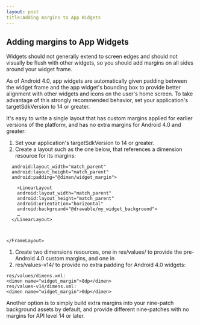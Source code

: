 ```yaml
---
layout: post
title:Adding margins to App Widgets
---
```


## Adding margins to App Widgets
Widgets should not generally extend to screen edges and should not visually be flush with other widgets, so you should add margins on all sides around your widget frame.

As of Android 4.0, app widgets are automatically given padding between the widget frame and the app widget's bounding box to provide better alignment with other widgets and icons on the user's home screen. To take advantage of this strongly recommended behavior, set your application's targetSdkVersion to 14 or greater.

It's easy to write a single layout that has custom margins applied for earlier versions of the platform, and has no extra margins for Android 4.0 and greater:
1. Set your application's targetSdkVersion to 14 or greater.
1. Create a layout such as the one below, that references a dimension resource for its margins:

```<FrameLayout
  android:layout_width="match_parent"
  android:layout_height="match_parent"
  android:padding="@dimen/widget_margin">
 
    <LinearLayout
    android:layout_width="match_parent"
    android:layout_height="match_parent"
    android:orientation="horizontal"
    android:background="@drawable/my_widget_background">
    …
  </LinearLayout>



</FrameLayout>
```
1. Create two dimensions resources, one in res/values/ to provide the pre-Android 4.0 custom margins, and one in 
1. res/values-v14/ to provide no extra padding for Android 4.0 widgets:


```
res/values/dimens.xml:
<dimen name="widget_margin">8dp</dimen>
res/values-v14/dimens.xml:
<dimen name="widget_margin">0dp</dimen>
```

Another option is to simply build extra margins into your nine-patch background assets by default, and provide different nine-patches with no margins for API level 14 or later.
